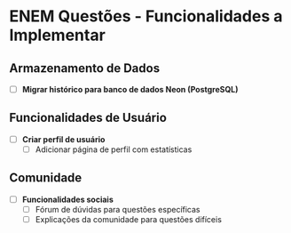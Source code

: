 # ENEM Questões - Funcionalidades a Implementar

## Armazenamento de Dados

- [ ] **Migrar histórico para banco de dados Neon (PostgreSQL)**

## Funcionalidades de Usuário

- [ ] **Criar perfil de usuário**
  - [ ] Adicionar página de perfil com estatísticas

## Comunidade

- [ ] **Funcionalidades sociais**
  - [ ] Fórum de dúvidas para questões específicas
  - [ ] Explicações da comunidade para questões difíceis
